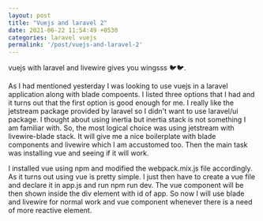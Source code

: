 ```yaml
---
layout: post
title: "Vuejs and laravel 2"
date: 2021-06-22 11:54:49 +0530
categories: laravel vuejs 
permalink: '/post/vuejs-and-laravel-2'
---
```


vuejs with laravel and livewire gives you wingsss 🐦🐦.

As I had mentioned yesterday I was looking to use vuejs in a laravel application along with blade compoents. I listed three options that I had and it turns out that the first option is good enough for me. I really like the jetstream package provided by laravel so I didn't want to use laravel/ui package. I thought about using inertia but inertia stack is not something I am familiar with. So, the most logical choice was using jetstream with livewire-blade stack. It will give me a nice boilerplate with blade components and livewire which I am accustomed too. Then the main task was installing vue and seeing if it will work.

I installed vue using npm and modified the webpack.mix.js file accordingly. As it turns out using vue is pretty simple. I just then have to create a vue file and declare it in app.js and run npm run dev. The vue component will be then shown inside the div element with id of app. So now I will use blade and livewire for normal work and vue component whenever there is a need of more reactive element.